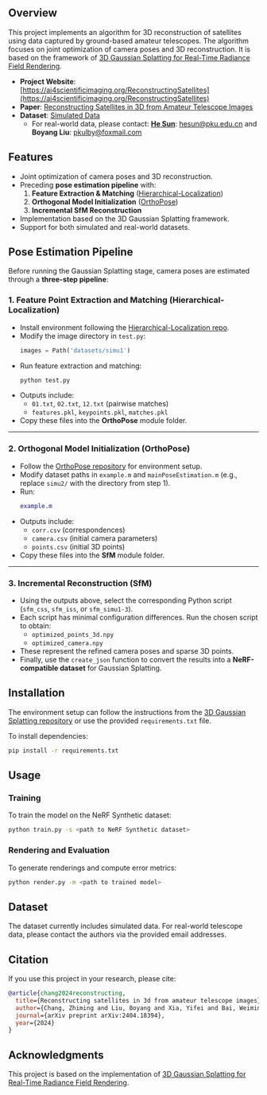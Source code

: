 ## Overview
This project implements an algorithm for 3D reconstruction of satellites using data captured by ground-based amateur telescopes. The algorithm focuses on joint optimization of camera poses and 3D reconstruction. It is based on the framework of [3D Gaussian Splatting for Real-Time Radiance Field Rendering](https://github.com/graphdeco-inria/gaussian-splatting).

- **Project Website**: [https://ai4scientificimaging.org/ReconstructingSatellites](https://ai4scientificimaging.org/ReconstructingSatellites)  
- **Paper**: [Reconstructing Satellites in 3D from Amateur Telescope Images](https://arxiv.org/pdf/2404.18394)  
- **Dataset**: [Simulated Data](https://drive.google.com/file/d/1JFwwTmNJD7GqapWC-VUt5xmcyB4yKkuo/view?usp=sharing)  
  - For real-world data, please contact: **[He Sun](https://ai4scientificimaging.org/)**: hesun@pku.edu.cn and **Boyang Liu**: pkulby@foxmail.com  

## Features
- Joint optimization of camera poses and 3D reconstruction.
- Preceding **pose estimation pipeline** with:
  1. **Feature Extraction & Matching** ([Hierarchical-Localization](https://github.com/cvg/Hierarchical-Localization))  
  2. **Orthogonal Model Initialization** ([OrthoPose](https://www.ipol.im/pub/art/2019/248/?utm_source=doi))  
  3. **Incremental SfM Reconstruction**  
- Implementation based on the 3D Gaussian Splatting framework.
- Support for both simulated and real-world datasets.

## Pose Estimation Pipeline

Before running the Gaussian Splatting stage, camera poses are estimated through a **three-step pipeline**:

### 1. Feature Point Extraction and Matching (Hierarchical-Localization)
- Install environment following the [Hierarchical-Localization repo](https://github.com/cvg/Hierarchical-Localization).  
- Modify the image directory in `test.py`:
  ```python
  images = Path('datasets/simu1')
  ```
- Run feature extraction and matching:
  ```bash
  python test.py
  ```
- Outputs include:
  - `01.txt`, `02.txt`, `12.txt` (pairwise matches)  
  - `features.pkl`, `keypoints.pkl`, `matches.pkl`  
- Copy these files into the **OrthoPose** module folder.

---

### 2. Orthogonal Model Initialization (OrthoPose)
- Follow the [OrthoPose repository](https://www.ipol.im/pub/art/2019/248/?utm_source=doi) for environment setup.  
- Modify dataset paths in `example.m` and `mainPoseEstimation.m` (e.g., replace `simu2/` with the directory from step 1).  
- Run:
  ```matlab
  example.m
  ```
- Outputs include:
  - `corr.csv` (correspondences)  
  - `camera.csv` (initial camera parameters)  
  - `points.csv` (initial 3D points)  
- Copy these files into the **SfM** module folder.

---

### 3. Incremental Reconstruction (SfM)
- Using the outputs above, select the corresponding Python script (`sfm_css`, `sfm_iss`, or `sfm_simu1-3`).  
- Each script has minimal configuration differences. Run the chosen script to obtain:
  - `optimized_points_3d.npy`  
  - `optimized_camera.npy`  
- These represent the refined camera poses and sparse 3D points.  
- Finally, use the `create_json` function to convert the results into a **NeRF-compatible dataset** for Gaussian Splatting.


## Installation
The environment setup can follow the instructions from the [3D Gaussian Splatting repository](https://github.com/graphdeco-inria/gaussian-splatting) or use the provided `requirements.txt` file.

To install dependencies:
```bash
pip install -r requirements.txt
```

## Usage
### Training
To train the model on the NeRF Synthetic dataset:
```bash
python train.py -s <path to NeRF Synthetic dataset>
```

### Rendering and Evaluation
To generate renderings and compute error metrics:
```bash
python render.py -m <path to trained model>
```

## Dataset
The dataset currently includes simulated data. For real-world telescope data, please contact the authors via the provided email addresses.

## Citation
If you use this project in your research, please cite:
```bibtex
@article{chang2024reconstructing,
  title={Reconstructing satellites in 3d from amateur telescope images},
  author={Chang, Zhiming and Liu, Boyang and Xia, Yifei and Bai, Weimin and Guo, Youming and Shi, Boxin and Sun, He},
  journal={arXiv preprint arXiv:2404.18394},
  year={2024}
}
```

## Acknowledgments
This project is based on the implementation of [3D Gaussian Splatting for Real-Time Radiance Field Rendering](https://github.com/graphdeco-inria/gaussian-splatting).